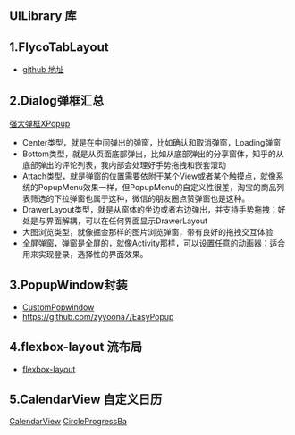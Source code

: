 ## UILibrary 库



## 1.FlycoTabLayout

- [github 地址](https://github.com/H07000223/FlycoTabLayout)




## 2.Dialog弹框汇总

[强大弹框XPopup](https://github.com/li-xiaojun/XPopup)

- Center类型，就是在中间弹出的弹窗，比如确认和取消弹窗，Loading弹窗
- Bottom类型，就是从页面底部弹出，比如从底部弹出的分享窗体，知乎的从底部弹出的评论列表，我内部会处理好手势拖拽和嵌套滚动
- Attach类型，就是弹窗的位置需要依附于某个View或者某个触摸点，就像系统的PopupMenu效果一样，但PopupMenu的自定义性很差，淘宝的商品列表筛选的下拉弹窗也属于这种，微信的朋友圈点赞弹窗也是这种。
- DrawerLayout类型，就是从窗体的坐边或者右边弹出，并支持手势拖拽；好处是与界面解耦，可以在任何界面显示DrawerLayout
- 大图浏览类型，就像掘金那样的图片浏览弹窗，带有良好的拖拽交互体验
- 全屏弹窗，弹窗是全屏的，就像Activity那样，可以设置任意的动画器；适合用来实现登录，选择性的界面效果。



## 3.PopupWindow封装

- [CustomPopwindow](https://github.com/pinguo-zhouwei/CustomPopwindow)
- https://github.com/zyyoona7/EasyPopup

## 4.flexbox-layout 流布局

- [flexbox-layout](https://github.com/google/flexbox-layout)

## 5.CalendarView 自定义日历

[CalendarView](https://github.com/huanghaibin-dev/CalendarView)
[CircleProgressBa](https://github.com/dinuscxj/CircleProgressBa)